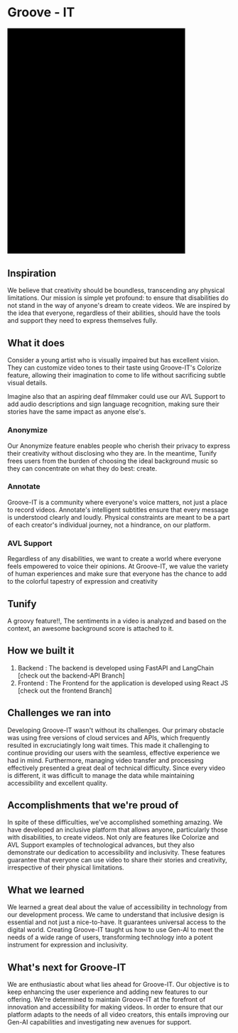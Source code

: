 # Groove - IT
<img src="https://github.com/sinking8/Groove-IT/blob/main/public/video_gif.gif" width=400></img>

## Inspiration
We believe that creativity should be boundless, transcending any physical limitations. Our mission is simple yet profound: to ensure that disabilities do not stand in the way of anyone's dream to create videos. We are inspired by the idea that everyone, regardless of their abilities, should have the tools and support they need to express themselves fully.

## What it does
Consider a young artist who is visually impaired but has excellent vision. They can customize video tones to their taste using Groove-IT's Colorize feature, allowing their imagination to come to life without sacrificing subtle visual details. 

Imagine also that an aspiring deaf filmmaker could use our AVL Support to add audio descriptions and sign language recognition, making sure their stories have the same impact as anyone else's.

### Anonymize
Our Anonymize feature enables people who cherish their privacy to express their creativity without disclosing who they are. In the meantime, Tunify frees users from the burden of choosing the ideal background music so they can concentrate on what they do best: create.

### Annotate
Groove-IT is a community where everyone's voice matters, not just a place to record videos. Annotate's intelligent subtitles ensure that every message is understood clearly and loudly. Physical constraints are meant to be a part of each creator's individual journey, not a hindrance, on our platform.

### AVL Support
Regardless of any disabilities, we want to create a world where everyone feels empowered to voice their opinions. At Groove-IT, we value the variety of human experiences and make sure that everyone has the chance to add to the colorful tapestry of expression and creativity

## Tunify
A groovy feature!!, The sentiments in a video is analyzed and based on the context, an awesome background score is attached to it.

## How we built it

1. Backend : The backend is developed using FastAPI and LangChain [check out the backend-API Branch]
2. Frontend : The Frontend for the application is developed using React JS [check out the frontend Branch]

## Challenges we ran into
Developing Groove-IT wasn't without its challenges. Our primary obstacle was using free versions of cloud services and APIs, which frequently resulted in excruciatingly long wait times. This made it challenging to continue providing our users with the seamless, effective experience we had in mind. Furthermore, managing video transfer and processing effectively presented a great deal of technical difficulty. Since every video is different, it was difficult to manage the data while maintaining accessibility and excellent quality.

## Accomplishments that we're proud of
In spite of these difficulties, we've accomplished something amazing. We have developed an inclusive platform that allows anyone, particularly those with disabilities, to create videos. Not only are features like Colorize and AVL Support examples of technological advances, but they also demonstrate our dedication to accessibility and inclusivity. These features guarantee that everyone can use video to share their stories and creativity, irrespective of their physical limitations.

## What we learned
We learned a great deal about the value of accessibility in technology from our development process. We came to understand that inclusive design is essential and not just a nice-to-have. It guarantees universal access to the digital world. Creating Groove-IT taught us how to use Gen-AI to meet the needs of a wide range of users, transforming technology into a potent instrument for expression and inclusivity.

## What's next for Groove-IT
We are enthusiastic about what lies ahead for Groove-IT. Our objective is to keep enhancing the user experience and adding new features to our offering. We're determined to maintain Groove-IT at the forefront of innovation and accessibility for making videos. In order to ensure that our platform adapts to the needs of all video creators, this entails improving our Gen-AI capabilities and investigating new avenues for support.
